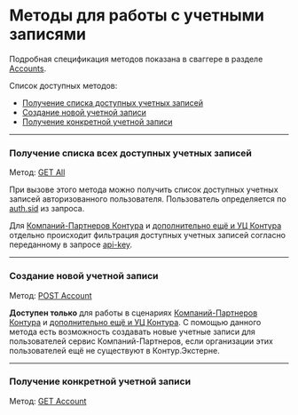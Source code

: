 # Методы для работы с учетными записями
Подробная спецификация методов показана в сваггере в разделе [Accounts](http://extern-api.testkontur.ru/swagger/ui/index#/Accounts).

Список доступных методов:
* [Получение списка доступных учетных записей](#2)
* [Создание новой учетной записи](#3)
* [Получение конкретной учетной записи](#4)

------

<a name="2"></a>
### Получение списка всех доступных учетных записей 
Метод: [GET All](http://extern-api.testkontur.ru/swagger/ui/index#!/Accounts/Accounts_GetAll)

При вызове этого метода можно получить список доступных учетных записей авторизованного пользователя. Пользователь определяется по [auth.sid](https://github.com/skbkontur/extern-api-docs/blob/master/manuals/auth.sid.md) из запроса. 

Для [Компаний-Партнеров Контура](https://github.com/skbkontur/extern-api-docs/blob/master/scenarios/Компания-партнер%20Контура.md) и [дополнительно ещё и УЦ Контура](https://github.com/skbkontur/extern-api-docs/blob/master/scenarios/Компания-партнер%20Удостоверяющего%20центра%20Контура.md) отдельно происходит фильтрация доступных учетных записей согласно переданному в запросе [api-key](https://github.com/skbkontur/extern-api-docs/blob/master/manuals/api-key.md).

------

<a name="3"></a>
### Создание новой учетной записи 
Метод: [POST Account](http://extern-api.testkontur.ru/swagger/ui/index#!/Accounts/Accounts_Create)

**Доступен только** для работы в сценариях [Компаний-Партнеров Контура](https://github.com/skbkontur/extern-api-docs/blob/master/scenarios/Компания-партнер%20Контура.md) и [дополнительно ещё и УЦ Контура](https://github.com/skbkontur/extern-api-docs/blob/master/scenarios/Компания-партнер%20Удостоверяющего%20центра%20Контура.md). С помощью данного метода есть возможность создавать новые учетные записи для пользователей сервис Компаний-Партнеров, если организации этих пользователей ещё не существуют в Контур.Экстерне.

------

<a name="4"></a>
### Получение конкретной учетной записи 
Метод: [GET Account](http://extern-api.testkontur.ru/swagger/ui/index#!/Accounts/Accounts_Get)
